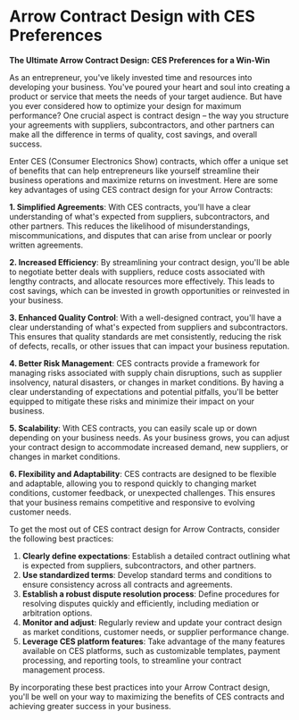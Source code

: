 # Arrow Contract Design with CES Preferences

**The Ultimate Arrow Contract Design: CES Preferences for a Win-Win**

As an entrepreneur, you've likely invested time and resources into developing your business. You've poured your heart and soul into creating a product or service that meets the needs of your target audience. But have you ever considered how to optimize your design for maximum performance? One crucial aspect is contract design – the way you structure your agreements with suppliers, subcontractors, and other partners can make all the difference in terms of quality, cost savings, and overall success.

Enter CES (Consumer Electronics Show) contracts, which offer a unique set of benefits that can help entrepreneurs like yourself streamline their business operations and maximize returns on investment. Here are some key advantages of using CES contract design for your Arrow Contracts:

**1. Simplified Agreements**: With CES contracts, you'll have a clear understanding of what's expected from suppliers, subcontractors, and other partners. This reduces the likelihood of misunderstandings, miscommunications, and disputes that can arise from unclear or poorly written agreements.

**2. Increased Efficiency**: By streamlining your contract design, you'll be able to negotiate better deals with suppliers, reduce costs associated with lengthy contracts, and allocate resources more effectively. This leads to cost savings, which can be invested in growth opportunities or reinvested in your business.

**3. Enhanced Quality Control**: With a well-designed contract, you'll have a clear understanding of what's expected from suppliers and subcontractors. This ensures that quality standards are met consistently, reducing the risk of defects, recalls, or other issues that can impact your business reputation.

**4. Better Risk Management**: CES contracts provide a framework for managing risks associated with supply chain disruptions, such as supplier insolvency, natural disasters, or changes in market conditions. By having a clear understanding of expectations and potential pitfalls, you'll be better equipped to mitigate these risks and minimize their impact on your business.

**5. Scalability**: With CES contracts, you can easily scale up or down depending on your business needs. As your business grows, you can adjust your contract design to accommodate increased demand, new suppliers, or changes in market conditions.

**6. Flexibility and Adaptability**: CES contracts are designed to be flexible and adaptable, allowing you to respond quickly to changing market conditions, customer feedback, or unexpected challenges. This ensures that your business remains competitive and responsive to evolving customer needs.

To get the most out of CES contract design for Arrow Contracts, consider the following best practices:

1. **Clearly define expectations**: Establish a detailed contract outlining what is expected from suppliers, subcontractors, and other partners.
2. **Use standardized terms**: Develop standard terms and conditions to ensure consistency across all contracts and agreements.
3. **Establish a robust dispute resolution process**: Define procedures for resolving disputes quickly and efficiently, including mediation or arbitration options.
4. **Monitor and adjust**: Regularly review and update your contract design as market conditions, customer needs, or supplier performance change.
5. **Leverage CES platform features**: Take advantage of the many features available on CES platforms, such as customizable templates, payment processing, and reporting tools, to streamline your contract management process.

By incorporating these best practices into your Arrow Contract design, you'll be well on your way to maximizing the benefits of CES contracts and achieving greater success in your business.
